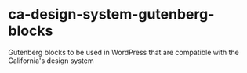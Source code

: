 # ca-design-system-gutenberg-blocks
Gutenberg blocks to be used in WordPress that are compatible with the California's design system
